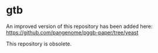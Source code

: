 # gtb

An improved version of this repository has been added here:
https://github.com/pangenome/pggb-paper/tree/yeast

This repository is obsolete.
